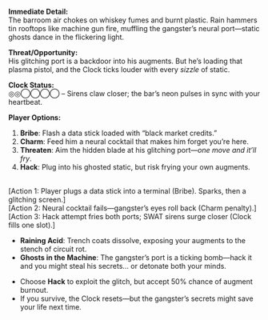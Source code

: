 **Immediate Detail:**  
The barroom air chokes on whiskey fumes and burnt plastic. Rain hammers tin rooftops like machine gun fire, muffling the gangster’s neural port—static ghosts dance in the flickering light.  

**Threat/Opportunity:**  
His glitching port is a backdoor into his augments. But he’s loading that plasma pistol, and the Clock ticks louder with every *sizzle* of static.  

**Clock Status:**  
◎◎◯◯◯◯ – Sirens claw closer; the bar’s neon pulses in sync with your heartbeat.  

**Player Options:**  
1. **Bribe**: Flash a data stick loaded with “black market credits.”  
2. **Charm**: Feed him a neural cocktail that makes him forget you’re here.  
3. **Threaten**: Aim the hidden blade at his glitching port—*one move and it’ll fry*.  
4. **Hack**: Plug into his ghosted static, but risk frying your own augments.  

**<game>**  
[Action 1: Player plugs a data stick into a terminal (Bribe). Sparks, then a glitching screen.]  
[Action 2: Neural cocktail fails—gangster’s eyes roll back (Charm penalty).]  
[Action 3: Hack attempt fries both ports; SWAT sirens surge closer (Clock fills one slot).]  
**</game>**

**<highlights>**  
- **Raining Acid**: Trench coats dissolve, exposing your augments to the stench of circuit rot.  
- **Ghosts in the Machine**: The gangster’s port is a ticking bomb—hack it and you might steal his secrets… or detonate both your minds.  
**</highlights>**

**<decisions>**  
- Choose **Hack** to exploit the glitch, but accept 50% chance of augment burnout.  
- If you survive, the Clock resets—but the gangster’s secrets might save your life next time.  
**</decisions>**